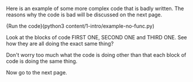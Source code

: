 Here is an example of some more complex code that is badly written. The reasons why the code is bad will be discussed on the next page.

{Run the code}(python3 content/1-intro/example-no-func.py)

Look at the blocks of code FIRST ONE, SECOND ONE and THIRD ONE. See how they are all doing the exact same thing?

Don't worry too much what the code is doing other than that each block of code is doing the same thing.

Now go to the next page.
